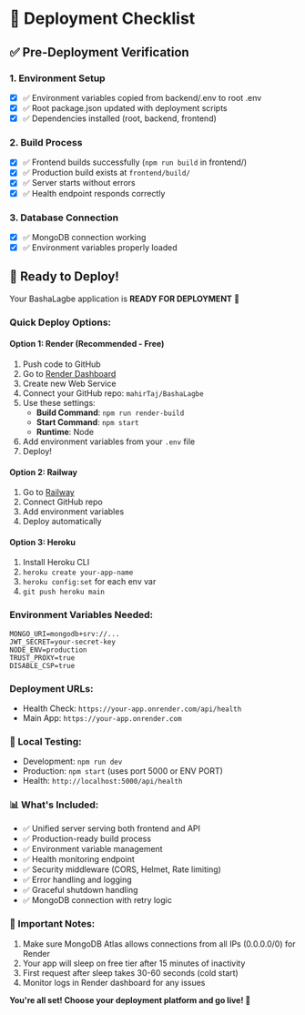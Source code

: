 # 🚀 Deployment Checklist

## ✅ Pre-Deployment Verification

### 1. Environment Setup
- [x] ✅ Environment variables copied from backend/.env to root .env
- [x] ✅ Root package.json updated with deployment scripts
- [x] ✅ Dependencies installed (root, backend, frontend)

### 2. Build Process
- [x] ✅ Frontend builds successfully (`npm run build` in frontend/)
- [x] ✅ Production build exists at `frontend/build/`
- [x] ✅ Server starts without errors
- [x] ✅ Health endpoint responds correctly

### 3. Database Connection
- [x] ✅ MongoDB connection working
- [x] ✅ Environment variables properly loaded

## 🎯 Ready to Deploy!

Your BashaLagbe application is **READY FOR DEPLOYMENT** 🎉

### Quick Deploy Options:

#### Option 1: Render (Recommended - Free)
1. Push code to GitHub
2. Go to [Render Dashboard](https://dashboard.render.com)
3. Create new Web Service
4. Connect your GitHub repo: `mahirTaj/BashaLagbe`
5. Use these settings:
   - **Build Command**: `npm run render-build`
   - **Start Command**: `npm start`
   - **Runtime**: Node
6. Add environment variables from your `.env` file
7. Deploy!

#### Option 2: Railway
1. Go to [Railway](https://railway.app)
2. Connect GitHub repo
3. Add environment variables
4. Deploy automatically

#### Option 3: Heroku
1. Install Heroku CLI
2. `heroku create your-app-name`
3. `heroku config:set` for each env var
4. `git push heroku main`

### Environment Variables Needed:
```
MONGO_URI=mongodb+srv://...
JWT_SECRET=your-secret-key
NODE_ENV=production
TRUST_PROXY=true
DISABLE_CSP=true
```

### Deployment URLs:
- Health Check: `https://your-app.onrender.com/api/health`
- Main App: `https://your-app.onrender.com`

### 🔧 Local Testing:
- Development: `npm run dev`
- Production: `npm start` (uses port 5000 or ENV PORT)
- Health: `http://localhost:5000/api/health`

### 📊 What's Included:
- ✅ Unified server serving both frontend and API
- ✅ Production-ready build process
- ✅ Environment variable management
- ✅ Health monitoring endpoint
- ✅ Security middleware (CORS, Helmet, Rate limiting)
- ✅ Error handling and logging
- ✅ Graceful shutdown handling
- ✅ MongoDB connection with retry logic

### 🚨 Important Notes:
1. Make sure MongoDB Atlas allows connections from all IPs (0.0.0.0/0) for Render
2. Your app will sleep on free tier after 15 minutes of inactivity
3. First request after sleep takes 30-60 seconds (cold start)
4. Monitor logs in Render dashboard for any issues

**You're all set! Choose your deployment platform and go live! 🚀**

